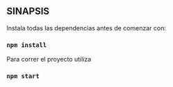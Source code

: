 ## SINAPSIS

Instala todas las dependencias antes de comenzar con:

### `npm install`

Para correr el proyecto utiliza

### `npm start`
